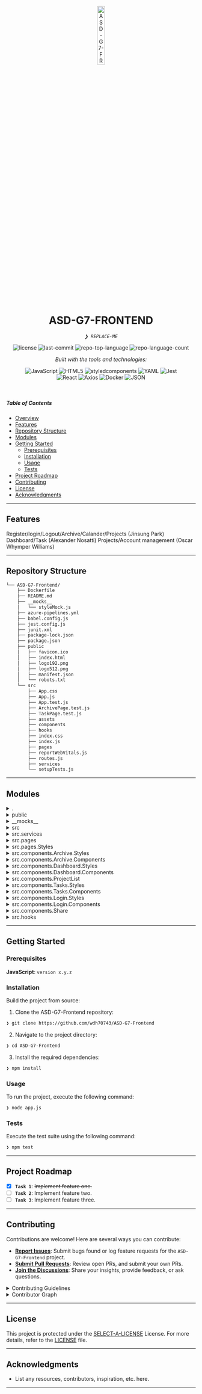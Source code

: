 <p align="center">
  <img src="https://img.icons8.com/?size=512&id=55494&format=png" width="20%" alt="ASD-G7-FRONTEND-logo">
</p>
<p align="center">
    <h1 align="center">ASD-G7-FRONTEND</h1>
</p>
<p align="center">
    <em><code>❯ REPLACE-ME</code></em>
</p>
<p align="center">
	<img src="https://img.shields.io/github/license/wdh70743/ASD-G7-Frontend?style=flat&logo=opensourceinitiative&logoColor=white&color=0080ff" alt="license">
	<img src="https://img.shields.io/github/last-commit/wdh70743/ASD-G7-Frontend?style=flat&logo=git&logoColor=white&color=0080ff" alt="last-commit">
	<img src="https://img.shields.io/github/languages/top/wdh70743/ASD-G7-Frontend?style=flat&color=0080ff" alt="repo-top-language">
	<img src="https://img.shields.io/github/languages/count/wdh70743/ASD-G7-Frontend?style=flat&color=0080ff" alt="repo-language-count">
</p>
<p align="center">
		<em>Built with the tools and technologies:</em>
</p>
<p align="center">
	<img src="https://img.shields.io/badge/JavaScript-F7DF1E.svg?style=flat&logo=JavaScript&logoColor=black" alt="JavaScript">
	<img src="https://img.shields.io/badge/HTML5-E34F26.svg?style=flat&logo=HTML5&logoColor=white" alt="HTML5">
	<img src="https://img.shields.io/badge/styledcomponents-DB7093.svg?style=flat&logo=styled-components&logoColor=white" alt="styledcomponents">
	<img src="https://img.shields.io/badge/YAML-CB171E.svg?style=flat&logo=YAML&logoColor=white" alt="YAML">
	<img src="https://img.shields.io/badge/Jest-C21325.svg?style=flat&logo=Jest&logoColor=white" alt="Jest">
	<br>
	<img src="https://img.shields.io/badge/React-61DAFB.svg?style=flat&logo=React&logoColor=black" alt="React">
	<img src="https://img.shields.io/badge/Axios-5A29E4.svg?style=flat&logo=Axios&logoColor=white" alt="Axios">
	<img src="https://img.shields.io/badge/Docker-2496ED.svg?style=flat&logo=Docker&logoColor=white" alt="Docker">
	<img src="https://img.shields.io/badge/JSON-000000.svg?style=flat&logo=JSON&logoColor=white" alt="JSON">
</p>

<br>

#####  Table of Contents

- [ Overview](#-overview)
- [ Features](#-features)
- [ Repository Structure](#-repository-structure)
- [ Modules](#-modules)
- [ Getting Started](#-getting-started)
    - [ Prerequisites](#-prerequisites)
    - [ Installation](#-installation)
    - [ Usage](#-usage)
    - [ Tests](#-tests)
- [ Project Roadmap](#-project-roadmap)
- [ Contributing](#-contributing)
- [ License](#-license)
- [ Acknowledgments](#-acknowledgments)

---

##  Features

Register/login/Logout/Archive/Calander/Projects (Jinsung Park)
Dashboard/Task (Alexander Nosatti)
Projects/Account management (Oscar Whymper Williams)

---

##  Repository Structure

```sh
└── ASD-G7-Frontend/
    ├── Dockerfile
    ├── README.md
    ├── __mocks__
    │   └── styleMock.js
    ├── azure-pipelines.yml
    ├── babel.config.js
    ├── jest.config.js
    ├── junit.xml
    ├── package-lock.json
    ├── package.json
    ├── public
    │   ├── favicon.ico
    │   ├── index.html
    │   ├── logo192.png
    │   ├── logo512.png
    │   ├── manifest.json
    │   └── robots.txt
    └── src
        ├── App.css
        ├── App.js
        ├── App.test.js
        ├── ArchivePage.test.js
        ├── TaskPage.test.js
        ├── assets
        ├── components
        ├── hooks
        ├── index.css
        ├── index.js
        ├── pages
        ├── reportWebVitals.js
        ├── routes.js
        ├── services
        └── setupTests.js
```

---

##  Modules

<details closed><summary>.</summary>

| File | Summary |
| --- | --- |
| [Dockerfile](https://github.com/wdh70743/ASD-G7-Frontend/blob/main/Dockerfile) | <code>❯ REPLACE-ME</code> |
| [azure-pipelines.yml](https://github.com/wdh70743/ASD-G7-Frontend/blob/main/azure-pipelines.yml) | <code>❯ REPLACE-ME</code> |
| [package.json](https://github.com/wdh70743/ASD-G7-Frontend/blob/main/package.json) | <code>❯ REPLACE-ME</code> |
| [babel.config.js](https://github.com/wdh70743/ASD-G7-Frontend/blob/main/babel.config.js) | <code>❯ REPLACE-ME</code> |
| [jest.config.js](https://github.com/wdh70743/ASD-G7-Frontend/blob/main/jest.config.js) | <code>❯ REPLACE-ME</code> |
| [package-lock.json](https://github.com/wdh70743/ASD-G7-Frontend/blob/main/package-lock.json) | <code>❯ REPLACE-ME</code> |

</details>

<details closed><summary>public</summary>

| File | Summary |
| --- | --- |
| [index.html](https://github.com/wdh70743/ASD-G7-Frontend/blob/main/public/index.html) | <code>❯ REPLACE-ME</code> |
| [manifest.json](https://github.com/wdh70743/ASD-G7-Frontend/blob/main/public/manifest.json) | <code>❯ REPLACE-ME</code> |
| [robots.txt](https://github.com/wdh70743/ASD-G7-Frontend/blob/main/public/robots.txt) | <code>❯ REPLACE-ME</code> |

</details>

<details closed><summary>__mocks__</summary>

| File | Summary |
| --- | --- |
| [styleMock.js](https://github.com/wdh70743/ASD-G7-Frontend/blob/main/__mocks__/styleMock.js) | <code>❯ REPLACE-ME</code> |

</details>

<details closed><summary>src</summary>

| File | Summary |
| --- | --- |
| [reportWebVitals.js](https://github.com/wdh70743/ASD-G7-Frontend/blob/main/src/reportWebVitals.js) | <code>❯ REPLACE-ME</code> |
| [App.test.js](https://github.com/wdh70743/ASD-G7-Frontend/blob/main/src/App.test.js) | <code>❯ REPLACE-ME</code> |
| [setupTests.js](https://github.com/wdh70743/ASD-G7-Frontend/blob/main/src/setupTests.js) | <code>❯ REPLACE-ME</code> |
| [TaskPage.test.js](https://github.com/wdh70743/ASD-G7-Frontend/blob/main/src/TaskPage.test.js) | <code>❯ REPLACE-ME</code> |
| [App.js](https://github.com/wdh70743/ASD-G7-Frontend/blob/main/src/App.js) | <code>❯ REPLACE-ME</code> |
| [routes.js](https://github.com/wdh70743/ASD-G7-Frontend/blob/main/src/routes.js) | <code>❯ REPLACE-ME</code> |
| [App.css](https://github.com/wdh70743/ASD-G7-Frontend/blob/main/src/App.css) | <code>❯ REPLACE-ME</code> |
| [index.js](https://github.com/wdh70743/ASD-G7-Frontend/blob/main/src/index.js) | <code>❯ REPLACE-ME</code> |
| [index.css](https://github.com/wdh70743/ASD-G7-Frontend/blob/main/src/index.css) | <code>❯ REPLACE-ME</code> |
| [ArchivePage.test.js](https://github.com/wdh70743/ASD-G7-Frontend/blob/main/src/ArchivePage.test.js) | <code>❯ REPLACE-ME</code> |

</details>

<details closed><summary>src.services</summary>

| File | Summary |
| --- | --- |
| [TaskService.js](https://github.com/wdh70743/ASD-G7-Frontend/blob/main/src/services/TaskService.js) | <code>❯ REPLACE-ME</code> |
| [ProjectService.js](https://github.com/wdh70743/ASD-G7-Frontend/blob/main/src/services/ProjectService.js) | <code>❯ REPLACE-ME</code> |
| [UserService.js](https://github.com/wdh70743/ASD-G7-Frontend/blob/main/src/services/UserService.js) | <code>❯ REPLACE-ME</code> |

</details>

<details closed><summary>src.pages</summary>

| File | Summary |
| --- | --- |
| [CalendarPage.jsx](https://github.com/wdh70743/ASD-G7-Frontend/blob/main/src/pages/CalendarPage.jsx) | <code>❯ REPLACE-ME</code> |
| [DashboardPage.jsx](https://github.com/wdh70743/ASD-G7-Frontend/blob/main/src/pages/DashboardPage.jsx) | <code>❯ REPLACE-ME</code> |
| [ProfilePage.jsx](https://github.com/wdh70743/ASD-G7-Frontend/blob/main/src/pages/ProfilePage.jsx) | <code>❯ REPLACE-ME</code> |
| [ProjectsPage.jsx](https://github.com/wdh70743/ASD-G7-Frontend/blob/main/src/pages/ProjectsPage.jsx) | <code>❯ REPLACE-ME</code> |
| [LoginPage.jsx](https://github.com/wdh70743/ASD-G7-Frontend/blob/main/src/pages/LoginPage.jsx) | <code>❯ REPLACE-ME</code> |
| [RegisterPage.jsx](https://github.com/wdh70743/ASD-G7-Frontend/blob/main/src/pages/RegisterPage.jsx) | <code>❯ REPLACE-ME</code> |
| [TasksPage.jsx](https://github.com/wdh70743/ASD-G7-Frontend/blob/main/src/pages/TasksPage.jsx) | <code>❯ REPLACE-ME</code> |
| [ArchivePage.jsx](https://github.com/wdh70743/ASD-G7-Frontend/blob/main/src/pages/ArchivePage.jsx) | <code>❯ REPLACE-ME</code> |

</details>

<details closed><summary>src.pages.Styles</summary>

| File | Summary |
| --- | --- |
| [DashboardPage.css](https://github.com/wdh70743/ASD-G7-Frontend/blob/main/src/pages/Styles/DashboardPage.css) | <code>❯ REPLACE-ME</code> |
| [TasksPage.css](https://github.com/wdh70743/ASD-G7-Frontend/blob/main/src/pages/Styles/TasksPage.css) | <code>❯ REPLACE-ME</code> |
| [ArchivePage.css](https://github.com/wdh70743/ASD-G7-Frontend/blob/main/src/pages/Styles/ArchivePage.css) | <code>❯ REPLACE-ME</code> |
| [LoginPage.css](https://github.com/wdh70743/ASD-G7-Frontend/blob/main/src/pages/Styles/LoginPage.css) | <code>❯ REPLACE-ME</code> |

</details>

<details closed><summary>src.components.Archive.Styles</summary>

| File | Summary |
| --- | --- |
| [ProjectContainer.css](https://github.com/wdh70743/ASD-G7-Frontend/blob/main/src/components/Archive/Styles/ProjectContainer.css) | <code>❯ REPLACE-ME</code> |
| [ArchiveButton.css](https://github.com/wdh70743/ASD-G7-Frontend/blob/main/src/components/Archive/Styles/ArchiveButton.css) | <code>❯ REPLACE-ME</code> |
| [SearchBar.css](https://github.com/wdh70743/ASD-G7-Frontend/blob/main/src/components/Archive/Styles/SearchBar.css) | <code>❯ REPLACE-ME</code> |
| [ArchiveList.css](https://github.com/wdh70743/ASD-G7-Frontend/blob/main/src/components/Archive/Styles/ArchiveList.css) | <code>❯ REPLACE-ME</code> |

</details>

<details closed><summary>src.components.Archive.Components</summary>

| File | Summary |
| --- | --- |
| [SearchBar.jsx](https://github.com/wdh70743/ASD-G7-Frontend/blob/main/src/components/Archive/Components/SearchBar.jsx) | <code>❯ REPLACE-ME</code> |
| [ArchiveButton.jsx](https://github.com/wdh70743/ASD-G7-Frontend/blob/main/src/components/Archive/Components/ArchiveButton.jsx) | <code>❯ REPLACE-ME</code> |
| [ArchiveList.jsx](https://github.com/wdh70743/ASD-G7-Frontend/blob/main/src/components/Archive/Components/ArchiveList.jsx) | <code>❯ REPLACE-ME</code> |

</details>

<details closed><summary>src.components.Dashboard.Styles</summary>

| File | Summary |
| --- | --- |
| [CompledtedProjectList.css](https://github.com/wdh70743/ASD-G7-Frontend/blob/main/src/components/Dashboard/Styles/CompledtedProjectList.css) | <code>❯ REPLACE-ME</code> |
| [Project.css](https://github.com/wdh70743/ASD-G7-Frontend/blob/main/src/components/Dashboard/Styles/Project.css) | <code>❯ REPLACE-ME</code> |
| [Overview.css](https://github.com/wdh70743/ASD-G7-Frontend/blob/main/src/components/Dashboard/Styles/Overview.css) | <code>❯ REPLACE-ME</code> |
| [NavBar.css](https://github.com/wdh70743/ASD-G7-Frontend/blob/main/src/components/Dashboard/Styles/NavBar.css) | <code>❯ REPLACE-ME</code> |
| [MyProjects.css](https://github.com/wdh70743/ASD-G7-Frontend/blob/main/src/components/Dashboard/Styles/MyProjects.css) | <code>❯ REPLACE-ME</code> |
| [OverviewChartSummary.css](https://github.com/wdh70743/ASD-G7-Frontend/blob/main/src/components/Dashboard/Styles/OverviewChartSummary.css) | <code>❯ REPLACE-ME</code> |
| [DashTask.css](https://github.com/wdh70743/ASD-G7-Frontend/blob/main/src/components/Dashboard/Styles/DashTask.css) | <code>❯ REPLACE-ME</code> |
| [DashTaskList.css](https://github.com/wdh70743/ASD-G7-Frontend/blob/main/src/components/Dashboard/Styles/DashTaskList.css) | <code>❯ REPLACE-ME</code> |
| [Hero.css](https://github.com/wdh70743/ASD-G7-Frontend/blob/main/src/components/Dashboard/Styles/Hero.css) | <code>❯ REPLACE-ME</code> |

</details>

<details closed><summary>src.components.Dashboard.Components</summary>

| File | Summary |
| --- | --- |
| [MyProjects.jsx](https://github.com/wdh70743/ASD-G7-Frontend/blob/main/src/components/Dashboard/Components/MyProjects.jsx) | <code>❯ REPLACE-ME</code> |
| [Hero.jsx](https://github.com/wdh70743/ASD-G7-Frontend/blob/main/src/components/Dashboard/Components/Hero.jsx) | <code>❯ REPLACE-ME</code> |
| [NavBar.jsx](https://github.com/wdh70743/ASD-G7-Frontend/blob/main/src/components/Dashboard/Components/NavBar.jsx) | <code>❯ REPLACE-ME</code> |
| [CompletedProjects.jsx](https://github.com/wdh70743/ASD-G7-Frontend/blob/main/src/components/Dashboard/Components/CompletedProjects.jsx) | <code>❯ REPLACE-ME</code> |
| [CompletedProjectsList.jsx](https://github.com/wdh70743/ASD-G7-Frontend/blob/main/src/components/Dashboard/Components/CompletedProjectsList.jsx) | <code>❯ REPLACE-ME</code> |
| [DashTaskList.jsx](https://github.com/wdh70743/ASD-G7-Frontend/blob/main/src/components/Dashboard/Components/DashTaskList.jsx) | <code>❯ REPLACE-ME</code> |
| [NavLinks.jsx](https://github.com/wdh70743/ASD-G7-Frontend/blob/main/src/components/Dashboard/Components/NavLinks.jsx) | <code>❯ REPLACE-ME</code> |
| [DashTask.jsx](https://github.com/wdh70743/ASD-G7-Frontend/blob/main/src/components/Dashboard/Components/DashTask.jsx) | <code>❯ REPLACE-ME</code> |
| [Overview.jsx](https://github.com/wdh70743/ASD-G7-Frontend/blob/main/src/components/Dashboard/Components/Overview.jsx) | <code>❯ REPLACE-ME</code> |
| [ProfileDropdown.jsx](https://github.com/wdh70743/ASD-G7-Frontend/blob/main/src/components/Dashboard/Components/ProfileDropdown.jsx) | <code>❯ REPLACE-ME</code> |
| [NotificationBell.jsx](https://github.com/wdh70743/ASD-G7-Frontend/blob/main/src/components/Dashboard/Components/NotificationBell.jsx) | <code>❯ REPLACE-ME</code> |
| [OverviewChartSummary.jsx](https://github.com/wdh70743/ASD-G7-Frontend/blob/main/src/components/Dashboard/Components/OverviewChartSummary.jsx) | <code>❯ REPLACE-ME</code> |
| [SimpleHero.jsx](https://github.com/wdh70743/ASD-G7-Frontend/blob/main/src/components/Dashboard/Components/SimpleHero.jsx) | <code>❯ REPLACE-ME</code> |

</details>

<details closed><summary>src.components.ProjectList</summary>

| File | Summary |
| --- | --- |
| [ProjectList.css](https://github.com/wdh70743/ASD-G7-Frontend/blob/main/src/components/ProjectList/ProjectList.css) | <code>❯ REPLACE-ME</code> |
| [Project.css](https://github.com/wdh70743/ASD-G7-Frontend/blob/main/src/components/ProjectList/Project.css) | <code>❯ REPLACE-ME</code> |
| [Project.jsx](https://github.com/wdh70743/ASD-G7-Frontend/blob/main/src/components/ProjectList/Project.jsx) | <code>❯ REPLACE-ME</code> |
| [ProjectList.jsx](https://github.com/wdh70743/ASD-G7-Frontend/blob/main/src/components/ProjectList/ProjectList.jsx) | <code>❯ REPLACE-ME</code> |

</details>

<details closed><summary>src.components.Tasks.Styles</summary>

| File | Summary |
| --- | --- |
| [TaskList.css](https://github.com/wdh70743/ASD-G7-Frontend/blob/main/src/components/Tasks/Styles/TaskList.css) | <code>❯ REPLACE-ME</code> |
| [Task.css](https://github.com/wdh70743/ASD-G7-Frontend/blob/main/src/components/Tasks/Styles/Task.css) | <code>❯ REPLACE-ME</code> |

</details>

<details closed><summary>src.components.Tasks.Components</summary>

| File | Summary |
| --- | --- |
| [TaskList.jsx](https://github.com/wdh70743/ASD-G7-Frontend/blob/main/src/components/Tasks/Components/TaskList.jsx) | <code>❯ REPLACE-ME</code> |
| [Task.jsx](https://github.com/wdh70743/ASD-G7-Frontend/blob/main/src/components/Tasks/Components/Task.jsx) | <code>❯ REPLACE-ME</code> |

</details>

<details closed><summary>src.components.Login.Styles</summary>

| File | Summary |
| --- | --- |
| [loginInput.css](https://github.com/wdh70743/ASD-G7-Frontend/blob/main/src/components/Login/Styles/loginInput.css) | <code>❯ REPLACE-ME</code> |
| [loginBox.css](https://github.com/wdh70743/ASD-G7-Frontend/blob/main/src/components/Login/Styles/loginBox.css) | <code>❯ REPLACE-ME</code> |
| [loginButton.css](https://github.com/wdh70743/ASD-G7-Frontend/blob/main/src/components/Login/Styles/loginButton.css) | <code>❯ REPLACE-ME</code> |
| [loginInputLabel.css](https://github.com/wdh70743/ASD-G7-Frontend/blob/main/src/components/Login/Styles/loginInputLabel.css) | <code>❯ REPLACE-ME</code> |
| [Modal.css](https://github.com/wdh70743/ASD-G7-Frontend/blob/main/src/components/Login/Styles/Modal.css) | <code>❯ REPLACE-ME</code> |

</details>

<details closed><summary>src.components.Login.Components</summary>

| File | Summary |
| --- | --- |
| [loginButton.jsx](https://github.com/wdh70743/ASD-G7-Frontend/blob/main/src/components/Login/Components/loginButton.jsx) | <code>❯ REPLACE-ME</code> |
| [loginInputLabel.jsx](https://github.com/wdh70743/ASD-G7-Frontend/blob/main/src/components/Login/Components/loginInputLabel.jsx) | <code>❯ REPLACE-ME</code> |
| [loginInput.jsx](https://github.com/wdh70743/ASD-G7-Frontend/blob/main/src/components/Login/Components/loginInput.jsx) | <code>❯ REPLACE-ME</code> |
| [loginBox.jsx](https://github.com/wdh70743/ASD-G7-Frontend/blob/main/src/components/Login/Components/loginBox.jsx) | <code>❯ REPLACE-ME</code> |
| [Modal.jsx](https://github.com/wdh70743/ASD-G7-Frontend/blob/main/src/components/Login/Components/Modal.jsx) | <code>❯ REPLACE-ME</code> |

</details>

<details closed><summary>src.components.Share</summary>

| File | Summary |
| --- | --- |
| [ShareToggle.jsx](https://github.com/wdh70743/ASD-G7-Frontend/blob/main/src/components/Share/ShareToggle.jsx) | <code>❯ REPLACE-ME</code> |
| [ShareToggle.css](https://github.com/wdh70743/ASD-G7-Frontend/blob/main/src/components/Share/ShareToggle.css) | <code>❯ REPLACE-ME</code> |

</details>

<details closed><summary>src.hooks</summary>

| File | Summary |
| --- | --- |
| [useProjects.js](https://github.com/wdh70743/ASD-G7-Frontend/blob/main/src/hooks/useProjects.js) | <code>❯ REPLACE-ME</code> |
| [useTasks.js](https://github.com/wdh70743/ASD-G7-Frontend/blob/main/src/hooks/useTasks.js) | <code>❯ REPLACE-ME</code> |
| [useUserData.js](https://github.com/wdh70743/ASD-G7-Frontend/blob/main/src/hooks/useUserData.js) | <code>❯ REPLACE-ME</code> |
| [useAuth.js](https://github.com/wdh70743/ASD-G7-Frontend/blob/main/src/hooks/useAuth.js) | <code>❯ REPLACE-ME</code> |

</details>

---

##  Getting Started

###  Prerequisites

**JavaScript**: `version x.y.z`

###  Installation

Build the project from source:

1. Clone the ASD-G7-Frontend repository:
```sh
❯ git clone https://github.com/wdh70743/ASD-G7-Frontend
```

2. Navigate to the project directory:
```sh
❯ cd ASD-G7-Frontend
```

3. Install the required dependencies:
```sh
❯ npm install
```

###  Usage

To run the project, execute the following command:

```sh
❯ node app.js
```

###  Tests

Execute the test suite using the following command:

```sh
❯ npm test
```

---

##  Project Roadmap

- [X] **`Task 1`**: <strike>Implement feature one.</strike>
- [ ] **`Task 2`**: Implement feature two.
- [ ] **`Task 3`**: Implement feature three.

---

##  Contributing

Contributions are welcome! Here are several ways you can contribute:

- **[Report Issues](https://github.com/wdh70743/ASD-G7-Frontend/issues)**: Submit bugs found or log feature requests for the `ASD-G7-Frontend` project.
- **[Submit Pull Requests](https://github.com/wdh70743/ASD-G7-Frontend/blob/main/CONTRIBUTING.md)**: Review open PRs, and submit your own PRs.
- **[Join the Discussions](https://github.com/wdh70743/ASD-G7-Frontend/discussions)**: Share your insights, provide feedback, or ask questions.

<details closed>
<summary>Contributing Guidelines</summary>

1. **Fork the Repository**: Start by forking the project repository to your github account.
2. **Clone Locally**: Clone the forked repository to your local machine using a git client.
   ```sh
   git clone https://github.com/wdh70743/ASD-G7-Frontend
   ```
3. **Create a New Branch**: Always work on a new branch, giving it a descriptive name.
   ```sh
   git checkout -b new-feature-x
   ```
4. **Make Your Changes**: Develop and test your changes locally.
5. **Commit Your Changes**: Commit with a clear message describing your updates.
   ```sh
   git commit -m 'Implemented new feature x.'
   ```
6. **Push to github**: Push the changes to your forked repository.
   ```sh
   git push origin new-feature-x
   ```
7. **Submit a Pull Request**: Create a PR against the original project repository. Clearly describe the changes and their motivations.
8. **Review**: Once your PR is reviewed and approved, it will be merged into the main branch. Congratulations on your contribution!
</details>

<details closed>
<summary>Contributor Graph</summary>
<br>
<p align="left">
   <a href="https://github.com{/wdh70743/ASD-G7-Frontend/}graphs/contributors">
      <img src="https://contrib.rocks/image?repo=wdh70743/ASD-G7-Frontend">
   </a>
</p>
</details>

---

##  License

This project is protected under the [SELECT-A-LICENSE](https://choosealicense.com/licenses) License. For more details, refer to the [LICENSE](https://choosealicense.com/licenses/) file.

---

##  Acknowledgments

- List any resources, contributors, inspiration, etc. here.

---
